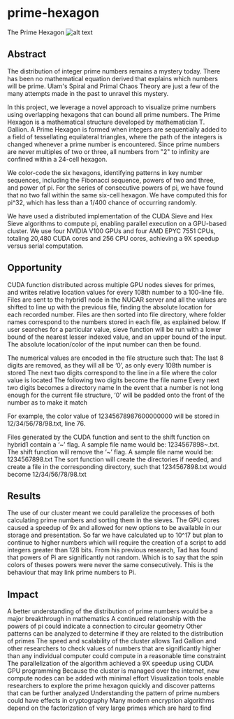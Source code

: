 # prime-hexagon
The Prime Hexagon
![alt text](https://github.com/kaustubhcs/prime-hexagon/blob/master/poster/RISE%20Poster%20Prime%20Hexagon%202078%20(1)-1.jpg)

## Abstract


The distribution of integer prime numbers remains a mystery today. There has been no mathematical equation derived that explains which numbers will be prime. Ulam's Spiral and Primal Chaos Theory are just a few of the many attempts made in the past to unravel this mystery.

In this project, we leverage a novel approach to visualize prime numbers using overlapping hexagons that can bound all prime numbers. The Prime Hexagon is a mathematical structure developed by mathematician T. Gallion.  A Prime Hexagon is formed when integers are sequentially added to a field of tessellating equilateral triangles, where the path of the integers is changed whenever a prime number is encountered. Since prime numbers are never multiples of two or three, all numbers from "2" to infinity are confined within a 24-cell hexagon. 

We color-code the six hexagons, identifying patterns in key number sequences, including the Fibonacci sequence, powers of two and three, and power of pi. For the series of consecutive powers of pi, we have found that no two fall within the same six-cell hexagon. We have computed this for pi^32, which has less than a 1/400 chance of occurring randomly. 

We have used a distributed implementation of the CUDA Sieve and Hex Sieve algorithms to compute pi, enabling parallel execution on a GPU-based cluster. We use four NVIDIA V100 GPUs and four AMD EPYC 7551 CPUs, totaling 20,480 CUDA cores and 256 CPU cores, achieving a 9X speedup versus serial computation.


## Opportunity

CUDA function distributed across multiple GPU nodes sieves for primes, and writes relative location values for every 108th number to a 100-line file.
Files are sent to the hybrid1 node in the NUCAR server and all the values are shifted to line up with the previous file, finding the absolute location for each recorded number. 
Files are then sorted into file directory, where folder names correspond to the numbers stored in each file, as explained below. 
If user searches for a particular value, sieve function will be run with a lower bound of the nearest lesser indexed value, and an upper bound of the input. The absolute location/color of the input number can then be found.  

The numerical values are encoded in the file structure such that: 
The last 8 digits are removed, as they will all be ‘0’, as only every 108th number is stored
The next two digits correspond to the line in a file where the color value is located
The following two digits become the file name
Every next two digits becomes a directory name
In the event that a number is not long enough for the current file structure, ‘0’ will be padded onto the front of the number as to make it match
 
For example, the color value of 12345678987600000000 will be stored in 12/34/56/78/98.txt, line 76.

Files generated by the CUDA function and sent to the shift function on hybrid1 contain a ‘~’ flag. A sample file name would be: 1234567898~.txt. 
The shift function will remove the ‘~’ flag. A sample file name would be: 1234567898.txt
The sort function will create the directories if needed, and create a file in the corresponding directory, such that 1234567898.txt would become 12/34/56/78/98.txt


## Results
The use of our cluster meant we could parallelize the processes of both calculating prime numbers and sorting them in the sieves. The GPU cores caused a speedup of 9x and allowed for new options to be available in our storage and presentation. So far we have calculated up to 10^17 but plan to continue to higher numbers which will require the creation of a script to add integers greater than 128 bits. From his previous research, Tad has found that powers of Pi are significantly not random. Which is to say that the spin colors of theses powers were never the same consecutively. This is the behaviour that may link prime numbers to Pi.



## Impact
A better understanding of the distribution of prime numbers would be a major breakthrough in mathematics
A continued relationship with the powers of pi could indicate a connection to circular geometry
Other patterns can be analyzed to determine if they are related to the distribution of primes
The speed and scalability of the cluster allows Tad Gallion and other researchers to check values of numbers that are significantly higher than any individual computer could compute in a reasonable time constraint
The parallelization of the algorithm achieved a 9X speedup using CUDA GPU programming
Because the cluster is managed over the internet, new compute nodes can be added with minimal effort
Visualization tools enable researchers to explore the prime hexagon quickly and discover patterns that can be further analyzed
Understanding the pattern of prime numbers could have effects in cryptography
Many modern encryption algorithms depend on the factorization of very large primes which are hard to find
